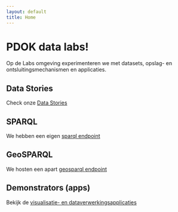 ```yaml
---
layout: default
title: Home
---
```

# PDOK data labs!
Op de Labs omgeving experimenteren we met datasets, opslag- en ontsluitingsmechanismen en applicaties.

## Data Stories
Check onze [Data Stories](/stories)

## SPARQL
We hebben een eigen [sparql endpoint](/sparql)

## GeoSPARQL
We hosten een apart [geosparql endpoint](/geosparql)

## Demonstrators (apps)
Bekijk de [visualisatie- en dataverwerkingsapplicaties](/apps)